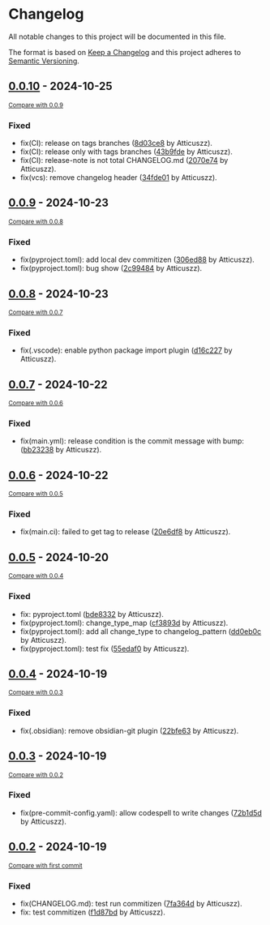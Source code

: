 # Changelog

All notable changes to this project will be documented in this file.

The format is based on [Keep a Changelog](http://keepachangelog.com/en/1.0.0/)
and this project adheres to [Semantic Versioning](http://semver.org/spec/v2.0.0.html).

<!-- insertion marker -->
## [0.0.10](https://github.com/Atticuszz/python-uv/releases/tag/0.0.10) - 2024-10-25

<small>[Compare with 0.0.9](https://github.com/Atticuszz/python-uv/compare/0.0.9...0.0.10)</small>

### Fixed

- fix(CI): release on tags branches ([8d03ce8](https://github.com/Atticuszz/python-uv/commit/8d03ce84032f4fb4010869b4d3f3d69aa62b41d3) by Atticuszz).
- fix(CI): release only with tags branches ([43b9fde](https://github.com/Atticuszz/python-uv/commit/43b9fde160917e066b27c65b2757591b952a5d34) by Atticuszz).
- fix(CI): release-note is not total CHANGELOG.md ([2070e74](https://github.com/Atticuszz/python-uv/commit/2070e74d74a8cd11cbea4d3508348ea32779c8bb) by Atticuszz).
- fix(vcs): remove changelog header ([34fde01](https://github.com/Atticuszz/python-uv/commit/34fde01407bc9178b68f1a30263fd62010ac63c3) by Atticuszz).

## [0.0.9](https://github.com/Atticuszz/python-uv/releases/tag/0.0.9) - 2024-10-23

<small>[Compare with 0.0.8](https://github.com/Atticuszz/python-uv/compare/0.0.8...0.0.9)</small>

### Fixed

- fix(pyproject.toml): add local dev commitizen ([306ed88](https://github.com/Atticuszz/python-uv/commit/306ed888b155d69e88c3feb8d3069ddd911556dc) by Atticuszz).
- fix(pyproject.toml): bug show ([2c99484](https://github.com/Atticuszz/python-uv/commit/2c994840ad8c9387445def6f871f52105faaf937) by Atticuszz).

## [0.0.8](https://github.com/Atticuszz/python-uv/releases/tag/0.0.8) - 2024-10-23

<small>[Compare with 0.0.7](https://github.com/Atticuszz/python-uv/compare/0.0.7...0.0.8)</small>

### Fixed

- fix(.vscode): enable python package import plugin ([d16c227](https://github.com/Atticuszz/python-uv/commit/d16c227ecc0791f41a63945a26c440e3d157e7e9) by Atticuszz).

## [0.0.7](https://github.com/Atticuszz/python-uv/releases/tag/0.0.7) - 2024-10-22

<small>[Compare with 0.0.6](https://github.com/Atticuszz/python-uv/compare/0.0.6...0.0.7)</small>

### Fixed

- fix(main.yml): release condition is the commit message with bump: ([bb23238](https://github.com/Atticuszz/python-uv/commit/bb23238fd794a33faeeca8ea213498a588332b5a) by Atticuszz).

## [0.0.6](https://github.com/Atticuszz/python-uv/releases/tag/0.0.6) - 2024-10-22

<small>[Compare with 0.0.5](https://github.com/Atticuszz/python-uv/compare/0.0.5...0.0.6)</small>

### Fixed

- fix(main.ci): failed to get tag to release ([20e6df8](https://github.com/Atticuszz/python-uv/commit/20e6df8a370c342f06c916b0be987778635175aa) by Atticuszz).

## [0.0.5](https://github.com/Atticuszz/python-uv/releases/tag/0.0.5) - 2024-10-20

<small>[Compare with 0.0.4](https://github.com/Atticuszz/python-uv/compare/0.0.4...0.0.5)</small>

### Fixed

- fix: pyproject.toml ([bde8332](https://github.com/Atticuszz/python-uv/commit/bde8332825924ec1f9012be1adb03c212b29484f) by Atticuszz).
- fix(pyproject.toml): change_type_map ([cf3893d](https://github.com/Atticuszz/python-uv/commit/cf3893d057186a01bf7f999c623a269cbfad130e) by Atticuszz).
- fix(pyproject.toml): add all change_type to changelog_pattern ([dd0eb0c](https://github.com/Atticuszz/python-uv/commit/dd0eb0cf80f008d7cb612f9ee93da506d0e25bb9) by Atticuszz).
- fix(pyproject.toml): test fix ([55edaf0](https://github.com/Atticuszz/python-uv/commit/55edaf08973610a1d8ec6f12b6855cbd767906c6) by Atticuszz).

## [0.0.4](https://github.com/Atticuszz/python-uv/releases/tag/0.0.4) - 2024-10-19

<small>[Compare with 0.0.3](https://github.com/Atticuszz/python-uv/compare/0.0.3...0.0.4)</small>

### Fixed

- fix(.obsidian): remove obsidian-git plugin ([22bfe63](https://github.com/Atticuszz/python-uv/commit/22bfe630f8f8ad9176e922e96d929c7fb1e40048) by Atticuszz).

## [0.0.3](https://github.com/Atticuszz/python-uv/releases/tag/0.0.3) - 2024-10-19

<small>[Compare with 0.0.2](https://github.com/Atticuszz/python-uv/compare/0.0.2...0.0.3)</small>

### Fixed

- fix(pre-commit-config.yaml): allow codespell to write changes ([72b1d5d](https://github.com/Atticuszz/python-uv/commit/72b1d5dfa1c363337a906e36ee31f917d00bfd08) by Atticuszz).

## [0.0.2](https://github.com/Atticuszz/python-uv/releases/tag/0.0.2) - 2024-10-19

<small>[Compare with first commit](https://github.com/Atticuszz/python-uv/compare/ff3326e3b594b48c0278efcbae583ad5e6245a34...0.0.2)</small>

### Fixed

- fix(CHANGELOG.md): test run commitizen ([7fa364d](https://github.com/Atticuszz/python-uv/commit/7fa364d60f2cccfe8ae7fb9dfdc772b01e152479) by Atticuszz).
- fix: test commitizen ([f1d87bd](https://github.com/Atticuszz/python-uv/commit/f1d87bd1f0b71a5bf950e47b8cb71952a82bb1ce) by Atticuszz).

